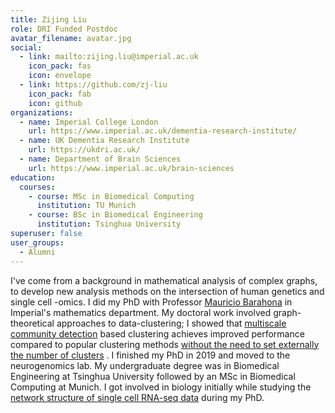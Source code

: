 ```yaml
---
title: Zijing Liu
role: DRI Funded Postdoc
avatar_filename: avatar.jpg
social:
  - link: mailto:zijing.liu@imperial.ac.uk
    icon_pack: fas
    icon: envelope
  - link: https://github.com/zj-liu
    icon_pack: fab
    icon: github        
organizations:
  - name: Imperial College London
    url: https://www.imperial.ac.uk/dementia-research-institute/
  - name: UK Dementia Research Institute
    url: https://ukdri.ac.uk/
  - name: Department of Brain Sciences
    url: https://www.imperial.ac.uk/brain-sciences
education:
  courses:
    - course: MSc in Biomedical Computing
      institution: TU Munich
    - course: BSc in Biomedical Engineering
      institution: Tsinghua University
superuser: false
user_groups:
  - Alumni
---
```

I've come from a background in mathematical analysis of complex graphs, to develop new analysis methods on the intersection of human genetics and single cell -omics. I did my PhD with Professor [Mauricio Barahona](https://www.imperial.ac.uk/people/m.barahona) in Imperial's mathematics department. My doctoral work involved graph-theoretical approaches to data-clustering; I showed that [multiscale community detection](https://academic.oup.com/comnet/article/6/2/157/4037125) based clustering achieves improved performance compared to popular clustering methods [without the need to set externally the number of clusters](https://link.springer.com/article/10.1007/s41109-019-0248-7) . I finished my PhD in 2019 and moved to the neurogenomics lab. My undergraduate degree was in Biomedical Engineering at Tsinghua University followed by an MSc in Biomedical Computing at Munich. I got involved in biology initially while studying the [network structure of single cell RNA-seq data](https://spiral.imperial.ac.uk/handle/10044/1/70845) during my PhD.

